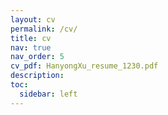 ```yaml
---
layout: cv
permalink: /cv/
title: cv
nav: true
nav_order: 5
cv_pdf: HanyongXu_resume_1230.pdf
description: 
toc:
  sidebar: left
---
```

